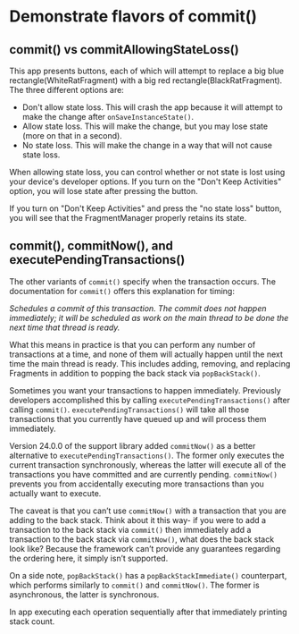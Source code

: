 # Demonstrate flavors of commit()

## commit() vs commitAllowingStateLoss()

  This app presents buttons, each of which will attempt to replace a big blue rectangle(WhiteRatFragment) with a big red rectangle(BlackRatFragment). The three different options are:

  * Don't allow state loss. This will crash the app because it will attempt to make the change after `onSaveInstanceState()`.
  * Allow state loss. This will make the change, but you may lose state (more on that in a second).
  * No state loss. This will make the change in a way that will not cause state loss.

  When allowing state loss, you can control whether or not state is lost using your device's developer options. If you turn on the "Don't Keep Activities" option, you will lose state after pressing the button.

  If you turn on "Don't Keep Activities" and press the "no state loss" button, you will see that the FragmentManager properly retains its state.

## commit(), commitNow(), and executePendingTransactions()

  The other variants of `commit()` specify when the transaction occurs. The documentation for `commit()` offers this explanation for timing:

  *Schedules a commit of this transaction. The commit does not happen immediately; it will be scheduled as work on the main thread to be done the next time that thread is ready.*
  
  What this means in practice is that you can perform any number of transactions at a time, and none of them will actually happen until the next time the main thread is ready. This includes adding, removing, and replacing Fragments in addition to popping the back stack via `popBackStack()`.
  
  Sometimes you want your transactions to happen immediately. Previously developers accomplished this by calling `executePendingTransactions()` after calling `commit()`. `executePendingTransactions()` will take all those transactions that you currently have queued up and will process them immediately.
  
  Version 24.0.0 of the support library added `commitNow()` as a better alternative to `executePendingTransactions()`. The former only executes the current transaction synchronously, whereas the latter will execute all of the transactions you have committed and are currently pending. `commitNow()` prevents you from accidentally executing more transactions than you actually want to execute.
  
  The caveat is that you can’t use `commitNow()` with a transaction that you are adding to the back stack. Think about it this way- if you were to add a transaction to the back stack via `commit()` then immediately add a transaction to the back stack via `commitNow()`, what does the back stack look like? Because the framework can’t provide any guarantees regarding the ordering here, it simply isn’t supported.
  
  On a side note, `popBackStack()` has a `popBackStackImmediate()` counterpart, which performs similarly to `commit()` and `commitNow()`. The former is asynchronous, the latter is synchronous.
  
  In app executing each operation sequentially after that immediately printing stack count.   
  
  
